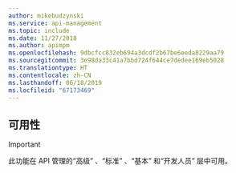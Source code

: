 ```yaml
---
author: mikebudzynski
ms.service: api-management
ms.topic: include
ms.date: 11/27/2018
ms.author: apimpm
ms.openlocfilehash: 9dbcfcc832eb694a3dcdf2b67be6eeda8229aa79
ms.sourcegitcommit: 3e98da33c41a7bbd724f644ce7dedee169eb5028
ms.translationtype: HT
ms.contentlocale: zh-CN
ms.lasthandoff: 06/18/2019
ms.locfileid: "67173469"
---
```

## <a name="availability"></a>可用性

> [!IMPORTANT]
> 此功能在 API 管理的“高级”  、“标准”  、“基本”  和“开发人员”  层中可用。
